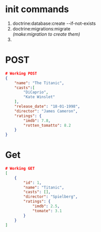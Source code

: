 # init commands

1. doctrine:database:create --if-not-exists
1. doctrine:migrations:migrate
   <br>_(make:migration to create them)_
1.  

# POST

```json
# Working POST
{
    "name": "The Titanic",
    "casts":[
        "DiCaprio",
        "Kate Winslet"
    ],
    "release_date": "18-01-1998",
    "director": "James Cameron",
    "ratings": {
        "imdb": 7.8,
        "rotten_tomatto": 8.2
    }
}
```

# Get

```json
# Working GET
[
    {
        "id": 1,
        "name": "Titanic",
        "casts": [],
        "director": "Spielberg",
        "ratings": {
            "imdb": 2.5,
            "tomate": 3.1
        }
    }
]
```
